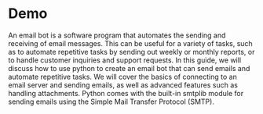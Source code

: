 # Demo

An email bot is a software program that automates the sending and receiving of email messages.
This can be useful for a variety of tasks, such as to automate repetitive tasks by sending out weekly or monthly reports, or to handle customer inquiries and support requests.
In this guide, we will discuss how to use python to create an email bot that can send emails and automate repetitive tasks.
We will cover the basics of connecting to an email server and sending emails, as well as advanced features such as handling attachments.
Python comes with the built-in smtplib module for sending emails using the Simple Mail Transfer Protocol (SMTP).
